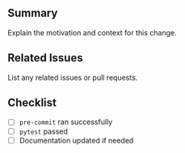 ## Summary
Explain the motivation and context for this change.

## Related Issues
List any related issues or pull requests.

## Checklist
- [ ] `pre-commit` ran successfully
- [ ] `pytest` passed
- [ ] Documentation updated if needed
